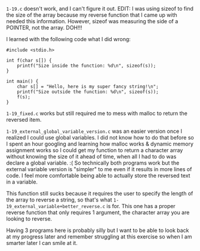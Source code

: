 `1-19.c` doesn't work, and I can't figure it out. EDIT: I was using sizeof to find the size of the array because my reverse function that I came up with needed this information. However, sizeof was measuring the side of a POINTER, not the array. DOH!!!

I learned with the following code what I did wrong:

```
#include <stdio.h>

int f(char s[]) {
    printf("Size inside the function: %d\n", sizeof(s));
}

int main() {
    char s[] = "Hello, here is my super fancy string!\n";
    printf("Size outside the function: %d\n", sizeof(s));
    f(s);
}
```

`1-19_fixed.c` works but still required me to mess with malloc to return the reversed item. 

`1-19_external_global_variable_version.c` was an easier version once I realized I could use global variables. I did not know how to do that before so I spent an hour googling and learning how malloc works & dynamic memory assignment works so I could get my function to return a character array without knowing the size of it ahead of time, when all I had to do was declare a global variable. :( So technically both programs work but the external variable version is "simpler" to me even if it results in more lines of code. I feel more comfortable being able to actually store the reversed text in a variable.

This function still sucks because it requires the user to specify the length of the array to reverse a string, so that's what `1-19_external_variable+better_reverse.c` is for. This one has a proper reverse function that only requires 1 argument, the character array you are looking to reverse.

Having 3 programs here is probably silly but I want to be able to look back at my progress later and remember struggling at this exercise so when I am smarter later I can smile at it. 
